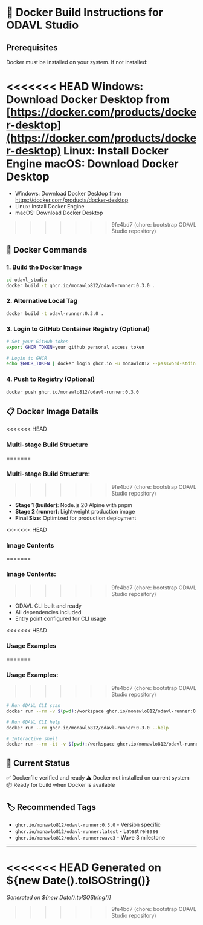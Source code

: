 # 🐳 Docker Build Instructions for ODAVL Studio

## Prerequisites

Docker must be installed on your system. If not installed:

<<<<<<< HEAD
Windows: Download Docker Desktop from [https://docker.com/products/docker-desktop](https://docker.com/products/docker-desktop)
Linux: Install Docker Engine
macOS: Download Docker Desktop
=======
- Windows: Download Docker Desktop from https://docker.com/products/docker-desktop
- Linux: Install Docker Engine
- macOS: Download Docker Desktop
>>>>>>> 9fe4bd7 (chore: bootstrap ODAVL Studio repository)

## 🚀 Docker Commands

### 1. Build the Docker Image

```bash
cd odavl_studio
docker build -t ghcr.io/monawlo812/odavl-runner:0.3.0 .
```

### 2. Alternative Local Tag

```bash
docker build -t odavl-runner:0.3.0 .
```

### 3. Login to GitHub Container Registry (Optional)

```bash
# Set your GitHub token
export GHCR_TOKEN=your_github_personal_access_token

# Login to GHCR
echo $GHCR_TOKEN | docker login ghcr.io -u monawlo812 --password-stdin
```

### 4. Push to Registry (Optional)

```bash
docker push ghcr.io/monawlo812/odavl-runner:0.3.0
```

## 📋 Docker Image Details

<<<<<<< HEAD
### Multi-stage Build Structure
=======
### Multi-stage Build Structure:
>>>>>>> 9fe4bd7 (chore: bootstrap ODAVL Studio repository)

- **Stage 1 (builder)**: Node.js 20 Alpine with pnpm
- **Stage 2 (runner)**: Lightweight production image
- **Final Size**: Optimized for production deployment

<<<<<<< HEAD
### Image Contents
=======
### Image Contents:
>>>>>>> 9fe4bd7 (chore: bootstrap ODAVL Studio repository)

- ODAVL CLI built and ready
- All dependencies included
- Entry point configured for CLI usage

<<<<<<< HEAD
### Usage Examples
=======
### Usage Examples:
>>>>>>> 9fe4bd7 (chore: bootstrap ODAVL Studio repository)

```bash
# Run ODAVL CLI scan
docker run --rm -v $(pwd):/workspace ghcr.io/monawlo812/odavl-runner:0.3.0 scan

# Run ODAVL CLI help
docker run --rm ghcr.io/monawlo812/odavl-runner:0.3.0 --help

# Interactive shell
docker run --rm -it -v $(pwd):/workspace ghcr.io/monawlo812/odavl-runner:0.3.0 /bin/sh
```

## 🔧 Current Status

✅ Dockerfile verified and ready
⚠️ Docker not installed on current system
📦 Ready for build when Docker is available

## 🏷️ Recommended Tags

- `ghcr.io/monawlo812/odavl-runner:0.3.0` - Version specific
- `ghcr.io/monawlo812/odavl-runner:latest` - Latest release
- `ghcr.io/monawlo812/odavl-runner:wave3` - Wave 3 milestone

---

<<<<<<< HEAD
Generated on ${new Date().toISOString()}
=======
_Generated on ${new Date().toISOString()}_
>>>>>>> 9fe4bd7 (chore: bootstrap ODAVL Studio repository)
